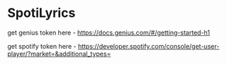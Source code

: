 # SpotiLyrics

get genius token here - https://docs.genius.com/#/getting-started-h1

get spotify token here - https://developer.spotify.com/console/get-user-player/?market=&additional_types=
